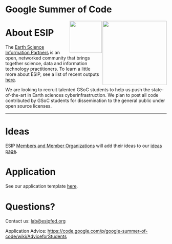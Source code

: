 # Google Summer of Code

<img src="http://www.esipfed.org/sites/default/files/esip-logo.png" align="right" width="200" />
<img src="https://summerofcode.withgoogle.com/static/img/og-image.png" align="right" width="100" />

# About ESIP

The <a href="http://esipfed.org/" target="_blank">Earth Science Information Partners</a> is an open, networked community that brings together science, data and information technology practitioners. To learn a little more about ESIP, see a list of recent outputs <a href="http://esipfed.org/esip-outputs-list">here</a>.

We are looking to recruit talented GSoC students to help us push the state-of-the-art in Earth sciences cyberinfrastruction. We plan to post all code contributed by GSoC students for dissemination to the general public under open source licenses.

-----

# Ideas

ESIP <a href="http://esipfed.org/partners">Members and Member Organizations</a> will add their ideas to our <a href="https://github.com/ESIPFed/GSoC-2019/issues">ideas page</a>. 

# Application
See our application template <a href="https://github.com/ESIPFed/GSoC/wiki/Application-Template">here</a>. 

# Questions?

Contact us: lab@esipfed.org

Application Advice: https://code.google.com/p/google-summer-of-code/wiki/AdviceforStudents
